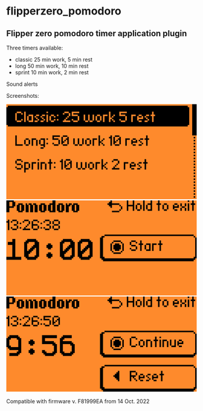 # flipperzero_pomodoro

## Flipper zero pomodoro timer application plugin

Three timers available:

- classic 25 min work, 5 min rest
- long 50 min work, 10 min rest
- sprint 10 min work, 2 min rest

Sound alerts

Screenshots:

![](./misc/1.png)
![](./misc/2.png)
![](./misc/3.png)


Compatible with firmware v. F81999EA from 14 Oct. 2022
